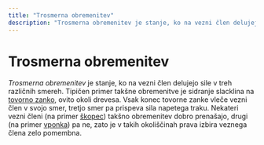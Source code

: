 ```yaml
---
title: "Trosmerna obremenitev"
description: "Trosmerna obremenitev je stanje, ko na vezni člen delujejo sile v treh različnih smereh."
---
```


# Trosmerna obremenitev

_Trosmerna obremenitev_ je stanje, ko na vezni člen delujejo sile v treh različnih smereh. Tipičen primer takšne obremenitve je sidranje slacklina na [tovorno zanko](tovorna-zanka), ovito okoli drevesa. Vsak konec tovorne zanke vleče vezni člen v svojo smer, tretjo smer pa prispeva sila napetega traku. Nekateri vezni členi (na primer [škopec](skopec)) takšno obremenitev dobro prenašajo, drugi (na primer [vponka](vponka)) pa ne, zato je v takih okoliščinah prava izbira veznega člena zelo pomembna.

